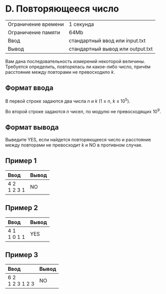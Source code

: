# D. Повторяющееся число
<table>
  <tr>
      <td>Ограничение времени</td>
      <td>1 секунда</td>
  </tr>
  <tr>
      <td>Ограничение памяти</td>
      <td>64Mb</td>
  </tr>
  <tr>
      <td>Ввод</td>
      <td>стандартный ввод или input.txt</td>
  </tr>
  <tr>
      <td>Вывод</td>
      <td>стандартный вывод или output.txt</td>
  </tr>
</table>

Вам дана последовательность измерений некоторой величины. Требуется определить, повторялась ли какое-либо число, причём 
расстояние между повторами не превосходило <i>k</i>.

## Формат ввода
В первой строке задаются два числа <i>n</i> и <i>k</i> (1 ≤ <i>n</i>, <i>k</i> ≤ 10<sup>5</sup>).  

Во второй строке задаются <i>n</i> чисел, по модулю не превосходящих 10<sup>9</sup>.

## Формат вывода
Выведите YES, если найдется повторяющееся число и расстояние между повторами не превосходит <i>k</i> и NO в противном случае.

## Пример 1
| Ввод            | Вывод |
|:----------------|:------|
| 4 2</br>1 2 3 1 | NO    |

## Пример 2
| Ввод            | Вывод |
|:----------------|:------|
| 4 1</br>1 0 1 1 | YES   |

## Пример 3
| Ввод                | Вывод |
|:--------------------|:------|
| 6 2</br>1 2 3 1 2 3 | NO    |
